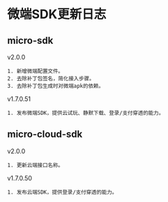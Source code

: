 # 微端SDK更新日志

## micro-sdk

v2.0.0

    1. 新增微端配置文件。
    2. 去除补丁包签名，简化接入步骤。
    3. 去除补丁包生成时对微端apk的依赖。

v1.7.0.51

    1. 发布微端SDK，提供云试玩、静默下载、登录/支付穿透的能力。

## micro-cloud-sdk

v2.0.0

    1. 更新云端接口名称。

v1.7.0.50

    1. 发布云端SDK，提供登录/支付穿透的能力。
